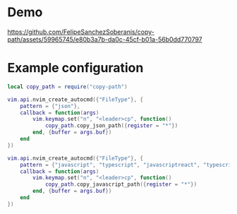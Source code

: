 # Demo

https://github.com/FelipeSanchezSoberanis/copy-path/assets/59965745/e80b3a7b-da0c-45cf-b01a-56b0dd770797

# Example configuration

```lua
local copy_path = require("copy-path")

vim.api.nvim_create_autocmd({"FileType"}, {
    pattern = {"json"},
    callback = function(args)
        vim.keymap.set("n", "<leader>cp", function()
            copy_path.copy_json_path({register = "*"})
        end, {buffer = args.buf})
    end
})

vim.api.nvim_create_autocmd({"FileType"}, {
    pattern = {"javascript", "typescript", "javascriptreact", "typescriptreact"},
    callback = function(args)
        vim.keymap.set("n", "<leader>cp", function()
            copy_path.copy_javascript_path({register = "*"})
        end, {buffer = args.buf})
    end
})
```
